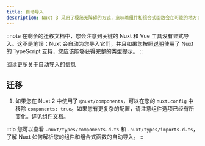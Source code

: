 ```yaml
---
title: 自动导入
description: Nuxt 3 采用了极简无障碍的方式，意味着组件和组合式函数会在可能的地方自动导入。
---
```


::note
在剩余的迁移文档中，您会注意到关键的 Nuxt 和 Vue 工具没有显式导入。这不是笔误；Nuxt 会自动为您导入它们，并且如果您按照[说明](/docs/migration/configuration#typescript)使用了 Nuxt 的 TypeScript 支持，您应该能够获得完整的类型提示。
::

[阅读更多关于自动导入的信息](/docs/guide/concepts/auto-imports)

## 迁移

1. 如果您在 Nuxt 2 中使用了 `@nuxt/components`，可以在您的 `nuxt.config` 中移除 `components: true`。如果您有更复杂的配置，请注意组件选项已经有所变化。详见[组件文档](/docs/guide/directory-structure/components)。

::tip
您可以查看 `.nuxt/types/components.d.ts` 和 `.nuxt/types/imports.d.ts`，了解 Nuxt 如何解析您的组件和组合式函数的自动导入。
::